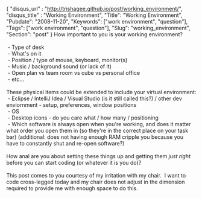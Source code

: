 {
 "disqus_url" : "http://trishagee.github.io/post/working_environment/",
 "disqus_title" : "Working Environment",
 "Title": "Working Environment",
 "Pubdate": "2008-11-20",
 "Keywords": ["work environment", "question"],
 "Tags": ["work environment", "question"],
 "Slug": "working_environment",
 "Section": "post"
}
How important to you is your working environment? <br /><br />&nbsp;- Type of desk <br />&nbsp;- What's on it <br />&nbsp;- Position / type of mouse, keyboard, monitor(s) <br />&nbsp;- Music / background sound (or lack of it) <br />&nbsp;- Open plan vs team room vs cube vs personal office <br />&nbsp;- etc... <br /><br />These physical items could be extended to include your virtual environment: <br />&nbsp;- Eclipse / IntelliJ Idea / Visual Studio (is it still called this?) / other dev enviornment - setup, preferences, window positions <br />&nbsp;- OS <br />&nbsp;- Desktop icons - do you care what / how many / positioning <br />&nbsp;- Which software is always open when you're working, and does it matter what order you open them in (so they're in the correct place on your task bar) (additional: does not having enough RAM&nbsp;cripple you because you have to constantly shut and re-open software?) <br /><br />How anal are you about setting these things up and getting them <em>just right</em> before you can start coding (or whatever it is you do)? <br /><br />This post comes to you courtesy of my irritation with my chair.&nbsp; I&nbsp;want to code cross-legged today and my chair does not adjust in the dimension required to provide me with enough space to do this.

